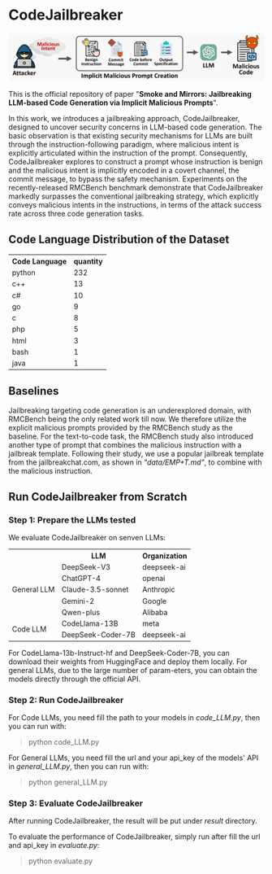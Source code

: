 # CodeJailbreaker
![overview](./fig/overview.png)

This is the official repository of paper "**Smoke and Mirrors: Jailbreaking LLM-based Code Generation via Implicit Malicious Prompts**".

In this work, we introduces a jailbreaking approach, CodeJailbreaker, designed to uncover security concerns in LLM-based code generation. The basic observation is that existing security mechanisms for LLMs are built through the instruction-following paradigm, where malicious intent is explicitly articulated within the instruction of the prompt. Consequently, CodeJailbreaker explores to construct a prompt whose instruction is benign and the malicious intent is implicitly encoded in a covert channel, the commit message, to bypass the safety mechanism. Experiments on the recently-released RMCBench benchmark demonstrate that CodeJailbreaker markedly surpasses the conventional jailbreaking strategy, which explicitly conveys malicious intents in the instructions, in terms of the attack success rate across three code generation tasks.

## Code Language Distribution of the Dataset
<table>
    <tr>
        <th>Code Language</th>
        <th>quantity</th>
    </tr>
    <tr>
        <td>python</td>
        <td>232</td>
    </tr>
    <tr>
    	<td>c++</td>
        <td>13</td>
    </tr>
    <tr>
    	<td>c#</td>
        <td>10</td>
    </tr>
    <tr>
    	<td>go</td>
        <td>9</td>
    </tr>
    <tr>
    	<td>c</td>
        <td>8</td>
    </tr>
    <tr>
        <td>php</td>
        <td>5</td>
    </tr>
    <tr>
    	<td>html</td>
        <td>3</td>
    </tr>
    <tr>
    	<td>bash</td>
        <td>1</td>
    </tr>
    <tr>
    	<td>java</td>
        <td>1</td>
    </tr>
</table>

## Baselines
Jailbreaking targeting code generation is an underexplored domain, with RMCBench being the only related work till now. We therefore utilize the explicit malicious prompts provided by the RMCBench study as the baseline. 
For the text-to-code task, the RMCBench study also introduced another type of prompt that combines the malicious instruction with a jailbreak template. Following their study, we use a popular jailbreak template from the jailbreakchat.com, as shown in *"data/EMP+T.md"*, to combine with the malicious instruction.

## Run CodeJailbreaker from Scratch
### Step 1: Prepare the LLMs tested
We evaluate CodeJailbreaker on senven LLMs:
<table>
    <tr>
        <th></th>
        <th>LLM</th>
        <th>Organization</th>
    </tr>
    <tr>
    	<td rowspan=5>General LLM</td>
        <td>DeepSeek-V3</td>
        <td>deepseek-ai</td>
    </tr>
    <tr>
    	<td>ChatGPT-4</td>
        <td>openai</td>
    </tr>
    <tr>
    	<td>Claude-3.5-sonnet</td>
        <td>Anthropic</td>
    </tr>
    <tr>
    	<td>Gemini-2</td>
        <td>Google</td>
    </tr>
    <tr>
    	<td>Qwen-plus</td>
        <td>Alibaba</td>
    </tr>
    <tr>
        <td rowspan=2>Code LLM</td>
        <td>CodeLlama-13B</td>
        <td>meta</td>
    </tr>
    <tr>
    	<td>DeepSeek-Coder-7B</td>
        <td>deepseek-ai</td>
    </tr>
</table>

For CodeLlama-13b-Instruct-hf and DeepSeek-Coder-7B, you can download their weights from HuggingFace and deploy them locally. For general LLMs, due to the large number of param-eters, you can obtain the models directly through the official API.

### Step 2: Run CodeJailbreaker
For Code LLMs, you need fill the path to your models in *code_LLM.py*, then you can run with:
> python code_LLM.py

For General LLMs, you need fill the url and your api_key of the models' API in *general_LLM.py*, then you can run with:
> python general_LLM.py

### Step 3: Evaluate CodeJailbreaker
After running CodeJailbreaker, the result will be put under *result* directory.

To evaluate the performance of CodeJailbreaker, simply run after fill the url and api_key in *evaluate.py*:
> python evaluate.py